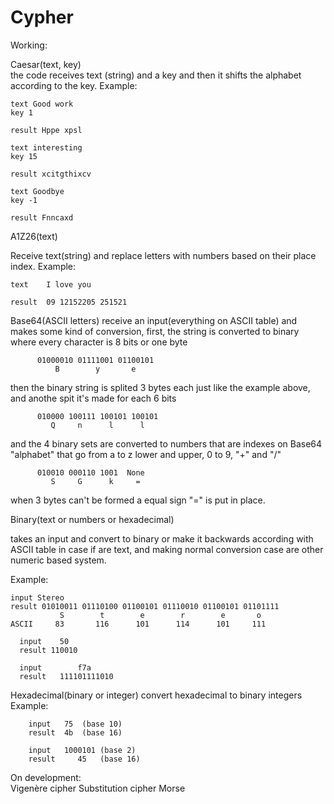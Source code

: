 <h1>Cypher</h1>

Working:

Caesar(text, key)       
    the code receives text (string) and a key and then it shifts 
    the alphabet according to the key. Example:
    
    text Good work
    key 1
    
    result Hppe xpsl
                
    text interesting
    key 15
    
    result xcitgthixcv
          
    text Goodbye
    key -1
    
    result Fnncaxd
          
A1Z26(text)

Receive text(string) and replace letters with numbers based on their place index. Example:

    text    I love you
    
    result  09 12152205 251521

Base64(ASCII letters)
    receive an input(everything on ASCII table) and makes some kind of conversion,
    first, the string is converted to binary where every character is 8 bits or one byte

          01000010 01111001 01100101
              B        y       e
          
then the binary string is splited 3 bytes each just like the example above, and anothe
spit it's made for each 6 bits
 
          010000 100111 100101 100101
             Q     n      l      l
          
and the 4 binary sets are converted to numbers that are indexes on Base64 "alphabet" that go
from a to z lower and upper, 0 to 9, "+" and "/"

          010010 000110 1001  None
             S     G      k     =
          
when 3 bytes can't be formed a equal sign "=" is put in place.

Binary(text or numbers or hexadecimal)

takes an input and convert to binary or make it backwards according with ASCII table 
in case if are text, and making normal conversion case are other numeric based system.

Example:

    input Stereo
    result 01010011 01110100 01100101 01110010 01100101 01101111
               S        t        e        r        e       o
    ASCII     83       116      101      114      101     111
          
      input    50
      result 110010

      input        f7a
      result   111101111010

Hexadecimal(binary or integer)
      convert hexadecimal to binary integers
      Example:

        input   75  (base 10)
        result  4b  (base 16)
          
        input   1000101 (base 2)
        result     45   (base 16)
          
On development:             
        Vigenère cipher 
        Substitution cipher 
        Morse 
